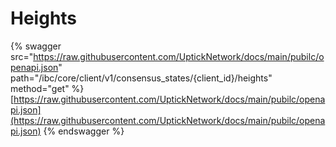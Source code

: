 # Heights

{% swagger src="https://raw.githubusercontent.com/UptickNetwork/docs/main/pubilc/openapi.json" path="/ibc/core/client/v1/consensus_states/{client_id}/heights" method="get" %}
[https://raw.githubusercontent.com/UptickNetwork/docs/main/pubilc/openapi.json](https://raw.githubusercontent.com/UptickNetwork/docs/main/pubilc/openapi.json)
{% endswagger %}
